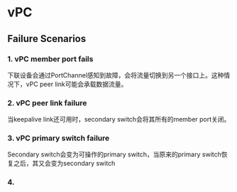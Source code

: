 # vPC
## Failure Scenarios
### 1. vPC member port fails
下联设备会通过PortChannel感知到故障，会将流量切换到另一个接口上。这种情况下，vPC peer link可能会承载数据流量。
### 2. vPC peer link failure
当keepalive link还可用时，secondary switch会将其所有的member port关闭。
### 3. vPC primary switch failure
Secondary switch会变为可操作的primary switch，当原来的primary switch恢复之后，其又会变为secondary switch
### 4. 